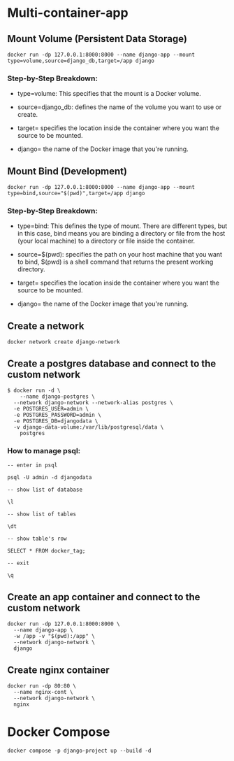 # Multi-container-app

## Mount Volume (Persistent Data Storage)

```
docker run -dp 127.0.0.1:8000:8000 --name django-app --mount type=volume,source=django_db,target=/app django
```

### Step-by-Step Breakdown:

- type=volume: This specifies that the mount is a Docker volume.

- source=django_db: defines the name of the volume you want to use or create.

- target= specifies the location inside the container where you want the source to be mounted.

- django= the name of the Docker image that you're running.

## Mount Bind (Development)

```
docker run -dp 127.0.0.1:8000:8000 --name django-app --mount type=bind,source="$(pwd)",target=/app django
```

### Step-by-Step Breakdown:

- type=bind: This defines the type of mount. There are different types, but in this case, bind means you are binding a directory or file from the host (your local machine) to a directory or file inside the container.

- source=$(pwd): specifies the path on your host machine that you want to bind, $(pwd) is a shell command that returns the present working directory.

- target= specifies the location inside the container where you want the source to be mounted.

- django= the name of the Docker image that you're running.

## Create a network

```
docker network create django-network
```

## Create a postgres database and connect to the custom network

```
$ docker run -d \
	--name django-postgres \
  --network django-network --network-alias postgres \
  -e POSTGRES_USER=admin \
  -e POSTGRES_PASSWORD=admin \
  -e POSTGRES_DB=djangodata \
  -v django-data-volume:/var/lib/postgresql/data \
	postgres
```

### How to manage psql:

```
-- enter in psql

psql -U admin -d djangodata

-- show list of database

\l

-- show list of tables

\dt

-- show table's row

SELECT * FROM docker_tag;

-- exit

\q
```

## Create an app container and connect to the custom network

```
docker run -dp 127.0.0.1:8000:8000 \
  --name django-app \
  -w /app -v "$(pwd):/app" \
  --network django-network \
  django
```

## Create nginx container

```
docker run -dp 80:80 \
  --name nginx-cont \
  --network django-network \
  nginx
```

# Docker Compose

```
docker compose -p django-project up --build -d
```
